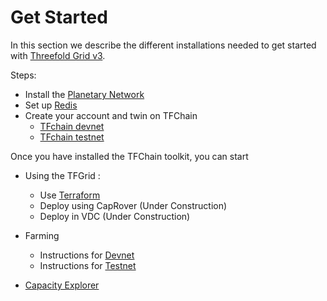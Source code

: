 # Get Started

In this section we describe the different installations needed to get started with [Threefold Grid v3](https://library.threefold.me/info/tfgrid/#/grid/grid_home.md).

Steps:
- Install the [Planetary Network](grid3_planetary_network)
- Set up [Redis](grid3_redis)
- Create your account and twin on TFChain
  - [TFchain devnet](grid3_tfchain_init_devnet)
  - [TFchain testnet](grid3_tfchain_init_testnet)

Once you have installed the TFChain toolkit, you can start 

- Using the TFGrid :  
  - Use [Terraform](grid3_terraform_home)
  - Deploy using CapRover (Under Construction)
  - Deploy in VDC (Under Construction)

- Farming
  - Instructions for [Devnet](create_farm_devnet)
  - Instructions for [Testnet](create_farm_testnet)

- [Capacity Explorer](https://explorer.tfchain.dev.threefold.io/)